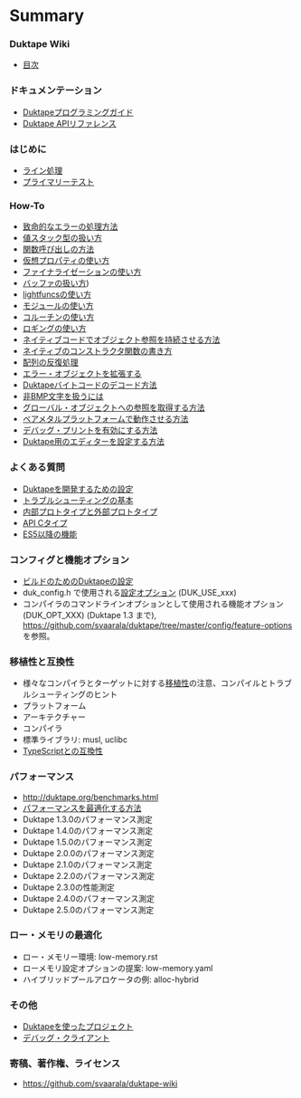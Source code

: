 # Summary

### Duktape Wiki

* [目次](README.md)

### ドキュメンテーション

* [Duktapeプログラミングガイド](https://dolphilia.github.io/japanese_translation/duktape/guide/)
* [Duktape APIリファレンス](https://dolphilia.github.io/japanese_translation/duktape/api/)


### はじめに

* [ライン処理](process_lines.md)
* [プライマリーテスト](prime_test.md)


### How-To

* [致命的なエラーの処理方法](how_to_handle_fatal_errors.md)
* [値スタック型の扱い方](how_to_work_with_calue_stack_types.md)
* [関数呼び出しの方法](how_to_make_function_calls.md)
* [仮想プロパティの使い方](how_to_use_virtual_properties.md)
* [ファイナライゼーションの使い方](how_to_use_finalization.md)
* [バッファの扱い方](how_to_work_with_buffers_in_duktape_2x.md))
* [lightfuncsの使い方](how_to_work_with_lightfuncs.md)
* [モジュールの使い方](how_to_modules.md)
* [コルーチンの使い方](how_to_coroutines.md)
* [ロギングの使い方](how_to_use_logging.md)
* [ネイティブコードでオブジェクト参照を持続させる方法](how_to_persist_object_references_in_native_code.md)
* [ネイティブのコンストラクタ関数の書き方](how_to_write_a_native_constructor_function.md)
* [配列の反復処理](how_to_iterate_over_an_array.md)
* [エラー・オブジェクトを拡張する](how_to_augment_error_objects.md)
* [Duktapeバイトコードのデコード方法](how_to_decode_duktape_bytecode.md)
* [非BMP文字を扱うには](how_to_work_with_non-bmp_characters.md)
* [グローバル・オブジェクトへの参照を取得する方法](how_to_get_a_reference_to_the_global_object.md)
* [ベアメタルプラットフォームで動作させる方法](how_to_run_on_bare_metal_platforms.md)
* [デバッグ・プリントを有効にする方法](how_to_enable_debug_prints.md)
* [Duktape用のエディターを設定する方法](how_to_configure_your_editor_for_duktape.md)


### よくある質問

* [Duktapeを開発するための設定](development_setup_for_developing_duktape.md)
* [トラブルシューティングの基本](troubleshooting_basics.md)
* [内部プロトタイプと外部プロトタイプ](internal_and_external_prototype.md)
* [API Cタイプ](api_c_types.md)
* [ES5以降の機能](post-es5_features.md)


### コンフィグと機能オプション

* [ビルドのためのDuktapeの設定](congifuring_duktape_for_build.md)
* duk_config.h で使用される[設定オプション](config_options.md) (DUK_USE_xxx)
* コンパイラのコマンドラインオプションとして使用される機能オプション (DUK_OPT_XXX) (Duktape 1.3 まで), https://github.com/svaarala/duktape/tree/master/config/feature-options を参照。


### 移植性と互換性

* 様々なコンパイラとターゲットに対する[移植性](portability.md)の注意、コンパイルとトラブルシューティングのヒント
* プラットフォーム
* アーキテクチャー
* コンパイラ
* 標準ライブラリ: musl, uclibc
* [TypeScriptとの互換性](compatibility_with_typescript.md)


### パフォーマンス

* http://duktape.org/benchmarks.html
* [パフォーマンスを最適化する方法](how_to_optimize_performance.md)
* Duktape 1.3.0のパフォーマンス測定
* Duktape 1.4.0のパフォーマンス測定
* Duktape 1.5.0のパフォーマンス測定
* Duktape 2.0.0のパフォーマンス測定
* Duktape 2.1.0のパフォーマンス測定
* Duktape 2.2.0のパフォーマンス測定
* Duktape 2.3.0の性能測定
* Duktape 2.4.0のパフォーマンス測定
* Duktape 2.5.0のパフォーマンス測定


### ロー・メモリの最適化

* ロー・メモリー環境: low-memory.rst
* ローメモリ設定オプションの提案: low-memory.yaml
* ハイブリッドプールアロケータの例: alloc-hybrid


### その他

* [Duktapeを使ったプロジェクト](projects_using_duktape.md)
* [デバッグ・クライアント](debug_clients.md)


### 寄稿、著作権、ライセンス

* https://github.com/svaarala/duktape-wiki